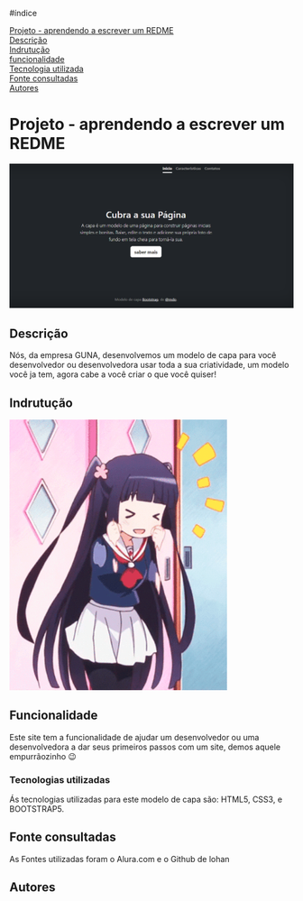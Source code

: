#índice



[ Projeto - aprendendo a escrever um REDME](#projeto---aprendendo-a-escrever-um-redme)  
[Descrição](#descri%C3%A7%C3%A3o)  
[Indrutução](#indrutu%C3%A7%C3%A3o)  
[funcionalidade](#funcionalidade)  
[Tecnologia utilizada](#tecnologias-utilizadas)  
[Fonte consultadas](#fonte-consultadas)  
[Autores](#autores)  


# Projeto - aprendendo a escrever um REDME

![image info](img/capa.png)

## Descrição
Nós, da empresa GUNA, desenvolvemos um modelo de capa para você desenvolvedor ou desenvolvedora usar toda a sua criatividade, um modelo você ja tem, agora cabe a você criar o que você quiser!

## Indrutução 
![image info](img/giphy.gif)

## Funcionalidade
Este site tem a funcionalidade de ajudar um desenvolvedor ou uma desenvolvedora a dar seus primeiros passos com um site, demos aquele empurrãozinho 😉

### Tecnologias utilizadas

Ás tecnologias utilizadas para este modelo de capa são: HTML5, CSS3, e BOOTSTRAP5.

## Fonte consultadas 

As Fontes utilizadas foram o Alura.com e o Github de lohan 

## Autores 